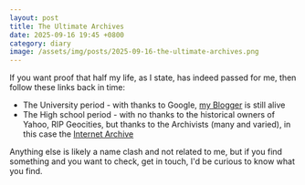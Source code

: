 ```yaml
---
layout: post
title: The Ultimate Archives
date: 2025-09-16 19:45 +0800
category: diary
image: /assets/img/posts/2025-09-16-the-ultimate-archives.png
---
```


If you want proof that half my life, as I state, has indeed passed for me, then follow these links back in time:

* The University period - with thanks to Google, [my Blogger](https://techtransit.blogspot.com) is still alive
* The High school period - with no thanks to the historical owners of Yahoo, RIP Geocities, but thanks to the Archivists (many and varied), in this case the [Internet Archive](https://web.archive.org/web/20110121205958/http://geocities.ws:80/jking_ok/index-2.html)

Anything else is likely a name clash and not related to me, but if you find something and you want to check, get in touch, I'd be curious to know what you find.

